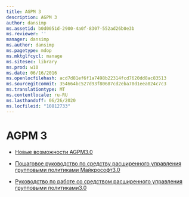 ```yaml
---
title: AGPM 3
description: AGPM 3
author: dansimp
ms.assetid: b0d0051d-2900-4a0f-8307-552ad26b0e3b
ms.reviewer: ''
manager: dansimp
ms.author: dansimp
ms.pagetype: mdop
ms.mktglfcycl: manage
ms.sitesec: library
ms.prod: w10
ms.date: 06/16/2016
ms.openlocfilehash: acd7d81ef6f1a7498b22314fcd7620dd8ac83513
ms.sourcegitcommit: 354664bc527d93f80687cd2eba70d1eea024c7c3
ms.translationtype: MT
ms.contentlocale: ru-RU
ms.lasthandoff: 06/26/2020
ms.locfileid: "10812733"
---
```

# AGPM 3


-   [Новые возможности AGPM3.0](whats-new-in-agpm-30.md)

-   [Пошаговое руководство по средству расширенного управления групповыми политиками Майкрософт3.0](step-by-step-guide-for-microsoft-advanced-group-policy-management-30.md)

-   [Руководство по работе со средством расширенного управления групповыми политиками3.0](operations-guide-for-microsoft-advanced-group-policy-management-30-agpm30ops.md)

 

 





